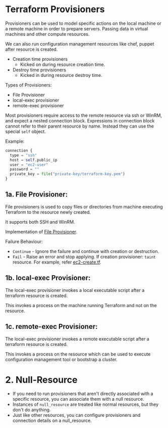 # Terraform Provisioners

Provisioners can be used to model specific actions on the local machine or a remote machine in order to prepare servers.
Passing data in virtual machines and other compute resources. 

We can also run configuration management resources like chef, puppet after resource is created.

- Creation time provisioners
  - Kicked on during resource creation time.
- Destroy time provisioners
  - Kicked in during resource destroy time.

Types of Provisioners:
- File Provisioner
- local-exec provisioner
- remote-exec provisioner

Most provisioners require access to the remote resource via ssh or WinRM, and expect a nested connection block. Expressions
in connection block cannot refer to their parent resource by name. Instead they can use the special ```self``` object.

Example:

```terraform
connection {
  type = "ssh"
  host = self.public_ip
  user = "ec2-user"
  password = ""
  private_key = file("private-key/terraform-key.pem")
}
```

## 1a. File Provisioner:
File provisioners is used to copy files or directories from machine executing Terraform to the resource newly created.

It supports both SSH and WinRM.

Implementation of [File Provisioner](11a-File-Provisioner).

Failure Behaviour:
- ```Continue``` - Ignore the failure and continue with creation or destruction.
- ```Fail``` - Raise an error and stop applying. If creation provisioner: ```taint``` resource. For example, refer [ec2-create.tf](11a-File-Provisioner/ec2-create.tf).

## 1b. local-exec Provisioner:

The local-exec provisioner invokes a local executable script after a terraform resource is created.

This invokes a process on the machine running Terraform and not on the resource.

## 1c. remote-exec Provisioner:

The local-exec provisioner invokes a remote executable script after a terraform resource is created.

This invokes a process on the resource which can be used to execute configuration management tool or bootstrap a cluster.

# 2. Null-Resource

- If you need to run provisioners that aren't directly associated with a specific resource, you can associate them with a null
  resource.
- Instances of ```null_resource``` are treated like normal resources, but they don't do anything.
- Just like other resources, you can configure provisioners and connection details on a null_resource.